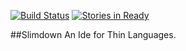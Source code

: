 [![Build Status](https://travis-ci.org/thin-languages/Slimdown.svg?branch=master)](https://travis-ci.org/thin-languages/Slimdown)
[![Stories in Ready](https://badge.waffle.io/thin-languages/slimdown.svg?label=ready&title=Ready)](http://waffle.io/thin-languages/slimdown)

##Slimdown
An Ide for Thin Languages.
